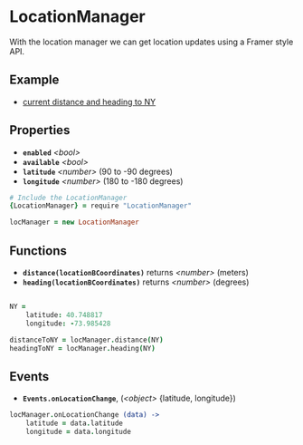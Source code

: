 # LocationManager

With the location manager we can get location updates using a Framer style API.

## Example

- [current distance and heading to NY](http://share.framerjs.com/hv9aj1uy1gfa/)

## Properties

- **`enabled`** *\<bool>*
- **`available`** *\<bool>*
- **`latitude`** *\<number>* (90 to -90 degrees)
- **`longitude`** *\<number>* (180 to -180 degrees)

```coffee
# Include the LocationManager
{LocationManager} = require "LocationManager"

locManager = new LocationManager
```

## Functions

- **`distance(locationBCoordinates)`** returns *\<number>* (meters)
- **`heading(locationBCoordinates)`** returns *\<number>* (degrees)

```coffee

NY =
	latitude: 40.748817
	longitude: -73.985428

distanceToNY = locManager.distance(NY)
headingToNY = locManager.heading(NY)
```

## Events

- **`Events.onLocationChange`**, (*\<object>* {latitude, longitude})

```coffee
locManager.onLocationChange (data) ->
	latitude = data.latitude
	longitude = data.longitude
```
